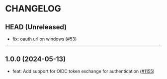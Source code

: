 # CHANGELOG

## HEAD (Unreleased)

- fix: oauth url on windows
  ([#53](https://github.com/pulumi/auth-actions/pull/53))

---

## 1.0.0 (2024-05-13)

- feat: Add support for OIDC token exchange for authentication
  ([#1155](https://github.com/pulumi/actions/pull/1155))